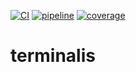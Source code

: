 [![CI](https://github.com/underluns/terminalis/actions/workflows/ci.yml/badge.svg)](https://github.com/underluns/terminalis/actions)
[![pipeline](https://gitlab.com/underluns/terminalis/badges/master/pipeline.svg)](https://gitlab.com/underluns/terminalis/-/pipelines)
[![coverage](https://gitlab.com/underluns/terminalis/badges/master/coverage.svg)](https://gitlab.com/underluns/terminalis/-/commits)

# terminalis
